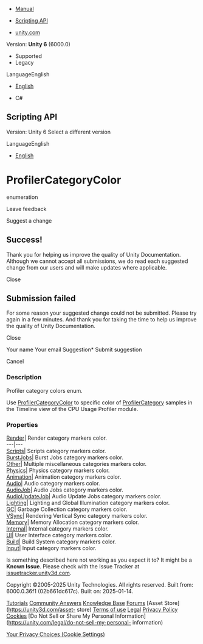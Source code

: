 [ ]()

  * [Manual](../Manual/index.html)
  * [Scripting API](../ScriptReference/index.html)

  * [unity.com](https://unity.com/)

Version: **Unity 6** (6000.0)

  * Supported
  * Legacy

LanguageEnglish

  * [English]()

  * C#

[ ](https://docs.unity3d.com)

## Scripting API

Version: Unity 6 Select a different version

LanguageEnglish

  * [English]()

# ProfilerCategoryColor

enumeration

Leave feedback

Suggest a change

## Success!

Thank you for helping us improve the quality of Unity Documentation. Although
we cannot accept all submissions, we do read each suggested change from our
users and will make updates where applicable.

Close

## Submission failed

For some reason your suggested change could not be submitted. Please <a>try
again</a> in a few minutes. And thank you for taking the time to help us
improve the quality of Unity Documentation.

Close

Your name Your email Suggestion* Submit suggestion

Cancel

[ ]()

### Description

Profiler category colors enum.

Use [ProfilerCategoryColor](Unity.Profiling.ProfilerCategoryColor.html) to
specific color of [ProfilerCategory](Unity.Profiling.ProfilerCategory.html)
samples in the Timeline view of the CPU Usage Profiler module.

### Properties

[Render](Unity.Profiling.ProfilerCategoryColor.Render.html)| Render category
markers color.  
---|---  
[Scripts](Unity.Profiling.ProfilerCategoryColor.Scripts.html)| Scripts
category markers color.  
[BurstJobs](Unity.Profiling.ProfilerCategoryColor.BurstJobs.html)| Burst Jobs
category markers color.  
[Other](Unity.Profiling.ProfilerCategoryColor.Other.html)| Multiple
miscellaneous categories markers color.  
[Physics](Unity.Profiling.ProfilerCategoryColor.Physics.html)| Physics
category markers color.  
[Animation](Unity.Profiling.ProfilerCategoryColor.Animation.html)| Animation
category markers color.  
[Audio](Unity.Profiling.ProfilerCategoryColor.Audio.html)| Audio category
markers color.  
[AudioJob](Unity.Profiling.ProfilerCategoryColor.AudioJob.html)| Audio Jobs
category markers color.  
[AudioUpdateJob](Unity.Profiling.ProfilerCategoryColor.AudioUpdateJob.html)|
Audio Update Jobs category markers color.  
[Lighting](Unity.Profiling.ProfilerCategoryColor.Lighting.html)| Lighting and
Global Illumination category markers color.  
[GC](Unity.Profiling.ProfilerCategoryColor.GC.html)| Garbage Collection
category markers color.  
[VSync](Unity.Profiling.ProfilerCategoryColor.VSync.html)| Rendering Vertical
Sync category markers color.  
[Memory](Unity.Profiling.ProfilerCategoryColor.Memory.html)| Memory Allocation
category markers color.  
[Internal](Unity.Profiling.ProfilerCategoryColor.Internal.html)| Internal
category markers color.  
[UI](Unity.Profiling.ProfilerCategoryColor.UI.html)| User Interface category
markers color.  
[Build](Unity.Profiling.ProfilerCategoryColor.Build.html)| Build System
category markers color.  
[Input](Unity.Profiling.ProfilerCategoryColor.Input.html)| Input category
markers color.  
  
Is something described here not working as you expect it to? It might be a
**Known Issue**. Please check with the Issue Tracker at
[issuetracker.unity3d.com](https://issuetracker.unity3d.com).

Copyright ©2005-2025 Unity Technologies. All rights reserved. Built from:
6000.0.36f1 (02b661dc617c). Built on: 2025-01-14.

[Tutorials](https://unity3d.com/learn) [Community
Answers](https://answers.unity3d.com) [Knowledge
Base](https://support.unity3d.com/hc/en-us)
[Forums](https://forum.unity3d.com) [Asset Store](https://unity3d.com/asset-
store) [Terms of use](https://docs.unity3d.com/Manual/TermsOfUse.html)
[Legal](https://unity.com/legal) [Privacy
Policy](https://unity.com/legal/privacy-policy)
[Cookies](https://unity.com/legal/cookie-policy) [Do Not Sell or Share My
Personal Information](https://unity.com/legal/do-not-sell-my-personal-
information)

[Your Privacy Choices (Cookie Settings)](javascript:void\(0\);)


